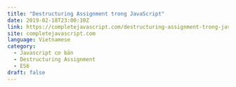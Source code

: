 ```yaml
---
title: "Destructuring Assignment trong JavaScript"
date: 2019-02-18T23:00:10Z
link: https://completejavascript.com/destructuring-assignment-trong-javascript/
site: completejavascript.com
language: Vietnamese
category:
  - Javascript cơ bản
  - Destructuring Assignment
  - ES6
draft: false
---
```

